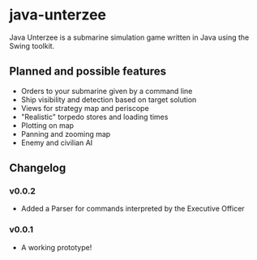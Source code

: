 # java-unterzee
Java Unterzee is a submarine simulation game written in Java using the Swing toolkit.

## Planned and possible features
* Orders to your submarine given by a command line
* Ship visibility and detection based on target solution
* Views for strategy map and periscope
* "Realistic" torpedo stores and loading times
* Plotting on map
* Panning and zooming map
* Enemy and civilian AI

## Changelog

### v0.0.2
* Added a Parser for commands interpreted by the Executive Officer

### v0.0.1
* A working prototype!
